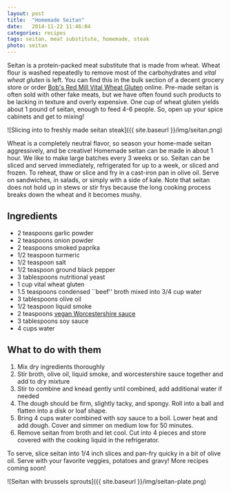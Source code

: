 ```yaml
---
layout: post
title:  "Homemade Seitan"
date:   2014-11-22 11:46:04
categories: recipes
tags: seitan, meat substitute, homemade, steak
photo: seitan
---
```


Seitan is a protein-packed meat substitute that is made from wheat. Wheat flour is washed repeatedly to remove most of the carbohydrates and *vital wheat gluten* is left. You can find this in the bulk section of a decent grocery store or order [Bob's Red Mill Vital Wheat Gluten](http://www.amazon.com/gp/product/B0057RI0TY/ref=as_li_tl?ie=UTF8&camp=1789&creative=390957&creativeASIN=B0057RI0TY&linkCode=as2&tag=veggpupp-20&linkId=ER3P6K24SKI6N5FU) online.  Pre-made seitan is often sold with other fake meats, but we have often found such products to be lacking in texture and overly expensive. One cup of wheat gluten yields about 1 pound of seitan, enough to feed 4-6 people. So, open up your spice cabinets and get to mixing! 

![Slicing into to freshly made seitan steak]({{ site.baseurl }}/img/seitan.png)

Wheat is a completely neutral flavor, so season your home-made seitan aggressively, and be creative! Homemade seitan can be made in about 1 hour. We like to make large batches every 3 weeks or so. Seitan can be sliced and served immediately, refrigerated for up to a week, or sliced and frozen. To reheat, thaw or slice and fry in a cast-iron pan in olive oil. Serve on sandwiches, in salads, or simply with a side of kale. Note that seitan does not hold up in stews or stir frys because the long cooking process breaks down the wheat and it becomes mushy. 

## Ingredients

- 2 teaspoons garlic powder
- 2 teaspoons onion powder
- 2 teaspoons smoked paprika
- 1/2 teaspoon turmeric
- 1/2 teaspoon salt
- 1/2 teaspoon ground black pepper
- 3 tablespoons nutritional yeast
- 1 cup vital wheat gluten
- 1.5 teaspoons condensed ``beef'' broth mixed into 3/4 cup water
- 3 tablespoons olive oil
- 1/2 teaspoon liquid smoke
- 2 teaspoons [vegan Worcestershire sauce](http://www.amazon.com/gp/product/B0078DP7GY/ref=as_li_tl?ie=UTF8&camp=1789&creative=390957&creativeASIN=B0078DP7GY&linkCode=as2&tag=veggpupp-20&linkId=WPTTBKD5SNRHBB7G)
- 3 tablespoons soy sauce
- 4 cups water

## What to do with them

1. Mix dry ingredients thoroughly
2. Stir broth, olive oil, liquid smoke, and worcestershire sauce together and add to dry mixture
3. Stir to combine and knead gently until combined, add additional water if needed
4. The dough should be firm, slightly tacky, and spongy. Roll into a ball and flatten into a disk or loaf shape.
5. Bring 4 cups water combined with soy sauce to a boil. Lower heat and add dough. Cover and simmer on medium low for 50 minutes. 
6. Remove seitan from broth and let cool. Cut into 4 pieces and store covered with the cooking liquid in the refrigerator. 


To serve, slice seitan into 1/4 inch slices and pan-fry quicky in a bit of olive oil. Serve with your favorite veggies, potatoes and gravy! More recipes coming soon!

![Seitan with brussels sprouts]({{ site.baseurl }}/img/seitan-plate.png)
